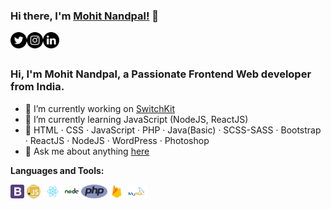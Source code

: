 ### Hi there, I'm [Mohit Nandpal!](https://nandpalmohit.github.io) 👋

<a href="https://twitter.com/nandpalmohit99">
  <img align="left" alt="Nandpal Mohit | Twitter" width="26px" src="https://github.com/nandpalmohit/nandpalmohit/blob/main/assets/twitter.png" />
</a>
<a href="https://www.instagram.com/nandpalmohit99/">
  <img align="left" alt="Nandpal Mohit | Instagram" width="26px" src="https://github.com/nandpalmohit/nandpalmohit/blob/main/assets/instagram.png" />
</a>
<a href="https://www.linkedin.com/in/nandpal-mohit-894375167/">
  <img align="left" alt="Nandpal Mohit | Linked In" width="26px" src="https://github.com/nandpalmohit/nandpalmohit/blob/main/assets/linkedin.png" />
</a>

<br />
<br />

### Hi, I'm Mohit Nandpal, a Passionate Frontend Web developer from India.

- 🔭 I’m currently working on [SwitchKit](#)
- 🌱 I’m currently learning JavaScript (NodeJS, ReactJS)
- 📌 HTML · CSS · JavaScript · PHP · Java(Basic) · SCSS-SASS · Bootstrap · ReactJS · NodeJS · WordPress · Photoshop
- 💬 Ask me about anything [here](https://github.com/nandpalmohit/nandpalmohit/issues)

**Languages and Tools:**  

<code><img height="22" src="https://github.com/nandpalmohit/nandpalmohit/blob/main/assets/bootstrap.png"></code>
<code><img height="22" src="https://github.com/nandpalmohit/nandpalmohit/blob/main/assets/javascript.png"></code>
<code><img height="22" src="https://github.com/nandpalmohit/nandpalmohit/blob/main/assets/reactjs.png"></code>
<code><img height="22" src="https://github.com/nandpalmohit/nandpalmohit/blob/main/assets/node.png"></code>
<code><img height="22" src="https://github.com/nandpalmohit/nandpalmohit/blob/main/assets/php.png"></code>
<code><img height="22" src="https://github.com/nandpalmohit/nandpalmohit/blob/main/assets/firebase.png"></code>
<code><img height="22" src="https://github.com/nandpalmohit/nandpalmohit/blob/main/assets/mysql.png"></code>
